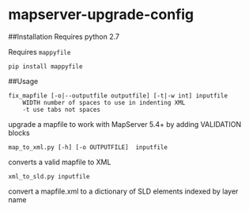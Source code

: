# mapserver-upgrade-config

##Installation
Requires python 2.7 

Requires `mappyfile` 

    pip install mappyfile
    
##Usage

    fix_mapfile [-o|--outputfile outputfile] [-t|-w int] inputfile
        WIDTH number of spaces to use in indenting XML
        -t use tabs not spaces
        
upgrade a mapfile to work with MapServer 5.4+ by adding VALIDATION blocks

    map_to_xml.py [-h] [-o OUTPUTFILE]  inputfile

converts a valid mapfile to XML

	xml_to_sld.py inputfile
	
convert a mapfile.xml to a dictionary of SLD elements indexed by layer name
